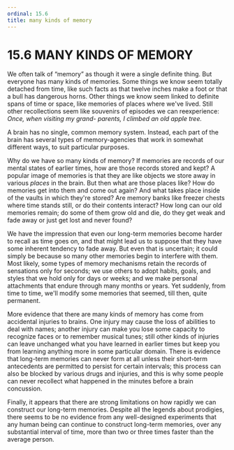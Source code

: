 ```yaml
---
ordinal: 15.6
title: many kinds of memory
---
```


# 15.6 MANY KINDS OF MEMORY 

<p>We often talk of &ldquo;memory&rdquo; as though it were a single definite thing. But everyone has many kinds of memories. Some things we know seem totally detached from time, like such facts as that twelve inches make a foot or that a bull has dangerous horns. Other things we know seem linked to definite spans of time or space, like memories of places where we've lived. Still other recollections seem like souvenirs of episodes we can reexperience: <em>Once, when visiting my grand- parents, I climbed an old apple tree.</em></p>
<p>A brain has no single, common memory system. Instead, each part of the brain has several types of memory-agencies that work in somewhat different ways, to suit particular purposes.</p>
<p>Why do we have so many kinds of memory? If memories are records of our mental states of earlier times, how are those records stored and kept? A popular image of memories is that they are like objects we store away in various <em>places</em> in the brain. But then what are those places like? How do memories get into them and come out again? And what takes place inside of the vaults in which they're stored? Are memory banks like freezer chests where time stands still, or do their contents interact? How long can our old memories remain; do some of them grow old and die, do they get weak and fade away or just get lost and never found?</p>
<p>We have the impression that even our long-term memories become harder to recall as time goes on, and that might lead us to suppose that they have some inherent tendency to fade away. But even that is uncertain; it could simply be because so many other memories begin to interfere with them. Most likely, some types of memory mechanisms retain the records of sensations only for seconds; we use others to adopt habits, goals, and styles that we hold only for days or weeks; and we make personal attachments that endure through many months or years. Yet suddenly, from time to time, we'll modify some memories that seemed, till then, quite permanent.</p>
<p>More evidence that there are many kinds of memory has come from accidental injuries to brains. One injury may cause the loss of abilities to deal with names; another injury can make you lose some capacity to recognize faces or to remember musical tunes; still other kinds of injuries can leave unchanged what you have learned in earlier times but keep you from learning anything more in some particular domain. There is evidence that long-term memories can never form at all unless their short-term antecedents are permitted to persist for certain intervals; this process can also be blocked by various drugs and injuries, and this is why some people can never recollect what happened in the minutes before a brain concussion.</p>
<p>Finally, it appears that there are strong limitations on how rapidly we can construct our long-term memories. Despite all the legends about prodigies, there seems to be no evidence from any well-designed experiments that any human being can continue to construct long-term memories, over any substantial interval of time, more than two or three times faster than the average person.</p>